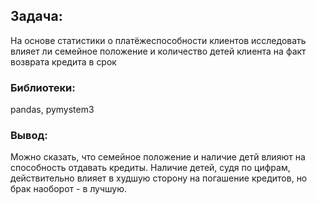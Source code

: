 ## Задача:

На основе статистики о платёжеспособности клиентов исследовать влияет ли семейное положение и количество детей клиента на факт возврата кредита в срок



### Библиотеки: 
pandas, pymystem3


### Вывод:

Можно сказать, что семейное положение и наличие детй влияют на способность отдавать кредиты. Наличие детей, судя по цифрам, действительно влияет в худшую сторону на погашение кредитов, но брак наоборот - в лучшую.
